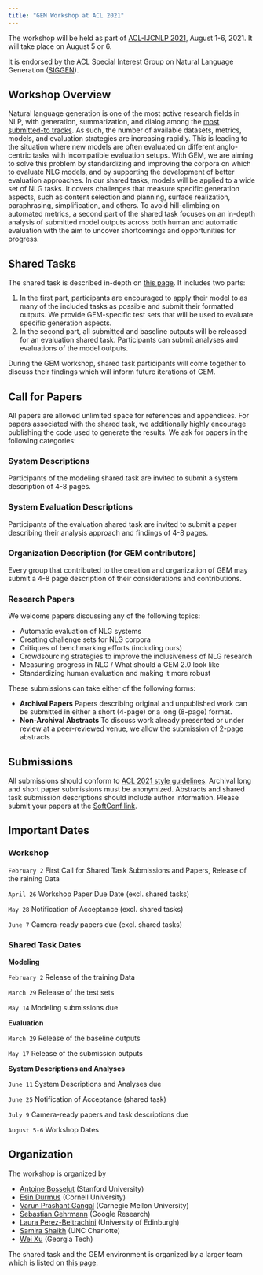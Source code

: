 ```yaml
---
title: "GEM Workshop at ACL 2021"
---
```


The workshop will be held as part of [ACL-IJCNLP 2021](https://2021.aclweb.org/), August 1-6, 2021. It will take place on August 5 or 6.

It is endorsed by the ACL Special Interest Group on Natural Language Generation ([SIGGEN](https://aclweb.org/aclwiki/SIGGEN)).

## Workshop Overview

Natural language generation is one of the most active research fields in NLP, with generation, summarization, and dialog among the [most submitted-to tracks](https://acl2020.org/blog/general-conference-statistics/). As such, the number of available datasets, metrics, models, and evaluation strategies are increasing rapidly. This is leading to the situation where new models are often evaluated on different anglo-centric tasks with incompatible evaluation setups. With GEM, we are aiming to solve this problem by standardizing and improving the corpora on which to evaluate NLG models, and by supporting the development of better evaluation approaches. In our shared tasks, models will be applied to a wide set of NLG tasks. It covers challenges that measure specific generation aspects, such as content selection and planning, surface realization, paraphrasing, simplification, and others.
To avoid hill-climbing on automated metrics, a second part of the shared task focuses on an in-depth analysis of submitted model outputs across both human and automatic evaluation with the aim to uncover shortcomings and opportunities for progress.

## Shared Tasks

The shared task is described in-depth on [this page](/shared_task). It includes two parts:

1) In the first part, participants are encouraged to apply their model to as many of the included tasks as possible and submit their formatted outputs. We provide GEM-specific test sets that will be used to evaluate specific generation aspects.
2) In the second part, all submitted and baseline outputs will be released for an evaluation shared task. Participants can submit analyses and evaluations of the model outputs.

During the GEM workshop, shared task participants will come together to discuss their findings which will inform future iterations of GEM.

## Call for Papers

All papers are allowed unlimited space for references and appendices. For papers associated with the shared task, we additionally highly encourage publishing the code used to generate the results. We ask for papers in the following categories:

### System Descriptions
Participants of the modeling shared task are invited to submit a system description of 4-8 pages.

### System Evaluation Descriptions
Participants of the evaluation shared task are invited to submit a paper describing their analysis approach and findings of 4-8 pages.

### Organization Description (for GEM contributors)

Every group that contributed to the creation and organization of GEM may submit a 4-8 page description of their considerations and contributions.

### Research Papers
We welcome papers discussing any of the following topics:

- Automatic evaluation of NLG systems
- Creating challenge sets for NLG corpora
- Critiques of benchmarking efforts (including ours)
- Crowdsourcing strategies to improve the inclusiveness of NLG research
- Measuring progress in NLG / What should a GEM 2.0 look like
- Standardizing human evaluation and making it more robust

These submissions can take either of the following forms:
- **Archival Papers** Papers describing original and unpublished work can be submitted in either a short (4-page) or a long (8-page) format.
- **Non-Archival Abstracts** To discuss work already presented or under review at a peer-reviewed venue, we allow the submission of 2-page abstracts


## Submissions

All submissions should conform to [ACL 2021 style guidelines](https://2021.aclweb.org/calls/papers/). Archival long and short paper submissions must be anonymized. Abstracts and shared task submission descriptions should include author information. Please submit your papers at the [SoftConf link](https://www.softconf.com/acl2021/w10_GEM21/).

## Important Dates

### Workshop

`February 2` First Call for Shared Task Submissions and Papers, Release of the raining Data

`April 26` Workshop Paper Due Date (excl. shared tasks)

`May 28`  Notification of Acceptance (excl. shared tasks)

`June 7`  Camera-ready papers due (excl. shared tasks)

### Shared Task Dates

**Modeling**

`February 2` Release of the training Data

`March 29` Release of the test sets

`May 14` Modeling submissions due

**Evaluation**

`March 29` Release of the baseline outputs

`May 17` Release of the submission outputs

**System Descriptions and Analyses**

`June 11` System Descriptions and Analyses due

`June 25` Notification of Acceptance (shared task)

`July 9` Camera-ready papers and task descriptions due

`August 5-6` Workshop Dates


## Organization

The workshop is organized by

- [Antoine Bosselut](https://atcbosselut.github.io/) (Stanford University)
- [Esin Durmus](http://www.cs.cornell.edu/~esindurmus/) (Cornell University)
- [Varun Prashant Gangal](https://vgtomahawk.github.io/) (Carnegie Mellon University)
- [Sebastian Gehrmann](https://sebastiangehrmann.com) (Google Research)
- [Laura Perez-Beltrachini](http://homepages.inf.ed.ac.uk/lperez/) (University of Edinburgh)
- [Samira Shaikh](https://webpages.uncc.edu/sshaikh2/) (UNC Charlotte)
- [Wei Xu](https://cocoxu.github.io/) (Georgia Tech)

The shared task and the GEM environment is organized by a larger team which is listed on [this page](/team).
